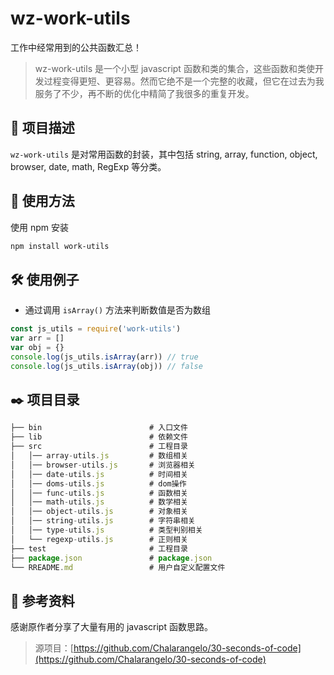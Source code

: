 # wz-work-utils

工作中经常用到的公共函数汇总！

> wz-work-utils 是一个小型 javascript 函数和类的集合，这些函数和类使开发过程变得更短、更容易。然而它绝不是一个完整的收藏，但它在过去为我服务了不少，再不断的优化中精简了我很多的重复开发。

## 🌲 项目描述

`wz-work-utils` 是对常用函数的封装，其中包括 string, array, function, object, browser, date, math, RegExp 等分类。

## 🎨 使用方法

使用 npm 安装

```html
npm install work-utils
```

## 🛠️ 使用例子

- 通过调用 `isArray()` 方法来判断数值是否为数组

```javascript
const js_utils = require('work-utils')
var arr = []
var obj = {}
console.log(js_utils.isArray(arr)) // true
console.log(js_utils.isArray(obj)) // false
```

## ✒️ 项目目录

```js
├── bin                        # 入口文件
├── lib                        # 依赖文件
├── src                        # 工程目录
│   │── array-utils.js         # 数组相关
│   │── browser-utils.js       # 浏览器相关
│   │── date-utils.js          # 时间相关
│   │── doms-utils.js          # dom操作
│   │── func-utils.js          # 函数相关
│   │── math-utils.js          # 数学相关
│   │── object-utils.js        # 对象相关
│   │── string-utils.js        # 字符串相关
│   │── type-utils.js          # 类型判别相关
│   └── regexp-utils.js        # 正则相关
├── test                       # 工程目录
├── package.json               # package.json
└── RREADME.md                 # 用户自定义配置文件
```

## 🚚 参考资料

感谢原作者分享了大量有用的 javascript 函数思路。

> 源项目：[https://github.com/Chalarangelo/30-seconds-of-code](https://github.com/Chalarangelo/30-seconds-of-code)
